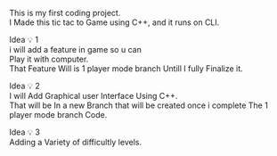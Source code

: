 This is my first coding project.<br>
I Made this tic tac to Game using C++, and it runs on CLI.<br>

Idea 💡 1 <br>
i will add a feature in game so u can <br>
Play it with computer.<br>
That Feature Will is 1 player mode branch Untill I fully Finalize it. <br>

Idea 💡 2<br>
I will Add Graphical user Interface Using C++.<br>
That will be In a new Branch that will be created once i complete The 1 player mode branch Code.<br>

Idea 💡 3<br>
Adding a Variety of difficultly levels.

